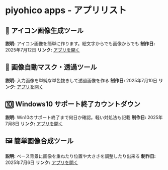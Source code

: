 # piyohico apps - アプリリスト

## 🐔 アイコン画像生成ツール
**説明:** アイコン画像を簡単に作ります。絵文字からでも画像からでも
**制作日:** 2025年7月12日 
**リンク:** [アプリを開く](./papps/icon_generator.html)

## 🏁 画像自動マスク・透過ツール
**説明:** 入力画像を単純な単色抜きして透過画像を作る
**制作日:** 2025年7月10日 
**リンク:** [アプリを開く](./papps/auto-mask-tool.html)

## 🔟 Windows10 サポート終了カウントダウン
**説明:** Win10のサポート終了まで何日か確認。軽い対処法も記載
**制作日:** 2025年7月8日 
**リンク:** [アプリを開く](./papps/windows10_countdown.html)

## 🖼️ 簡単画像合成ツール
**説明:** ベース背景に画像を重ねたり位置や大きさを調整したり出来る
**制作日:** 2025年7月6日
**リンク:** [アプリを開く](./papps/image_compositor.html)